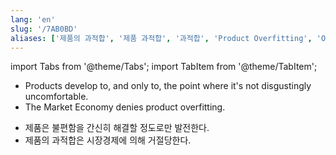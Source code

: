 ```yaml
---
lang: 'en'
slug: '/7AB0BD'
aliases: ['제품의 과적합', '제품 과적합', '과적합', 'Product Overfitting', 'Overfitting', 'Overfit']
---
```


import Tabs from '@theme/Tabs';
import TabItem from '@theme/TabItem';

<Tabs groupId='lang' queryString>
<TabItem value='en' label='English 🇺🇸' lang='en-US' default>
<div lang='en-US'>

- Products develop to, and only to, the point where it's not disgustingly uncomfortable.
- The Market Economy denies product overfitting.

</div>
</TabItem>
<TabItem value='ko' label='한국어 🇰🇷' lang='ko-KR'>
<div lang='ko-KR'>

- 제품은 불편함을 간신히 해결할 정도로만 발전한다.
- 제품의 과적합은 시장경제에 의해 거절당한다.

</div>
</TabItem>
</Tabs>
